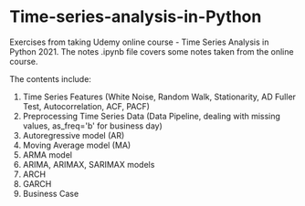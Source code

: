 # Time-series-analysis-in-Python

Exercises from taking Udemy online course - Time Series Analysis in Python 2021. The notes .ipynb file covers some notes taken from the online course.

The contents include:
1. Time Series Features (White Noise, Random Walk, Stationarity, AD Fuller Test, Autocorrelation, ACF, PACF)
2. Preprocessing Time Series Data (Data Pipeline, dealing with missing values, as_freq='b' for business day)
3. Autoregressive model (AR)
4. Moving Average model (MA)
5. ARMA model
6. ARIMA, ARIMAX, SARIMAX models
7. ARCH
8. GARCH
9. Business Case
